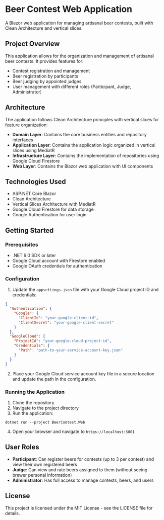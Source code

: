 # Beer Contest Web Application

A Blazor web application for managing artisanal beer contests, built with Clean Architecture and vertical slices.

## Project Overview

This application allows for the organization and management of artisanal beer contests. It provides features for:

- Contest registration and management
- Beer registration by participants
- Beer judging by appointed judges
- User management with different roles (Participant, Judge, Administrator)

## Architecture

The application follows Clean Architecture principles with vertical slices for feature organization:

- **Domain Layer**: Contains the core business entities and repository interfaces
- **Application Layer**: Contains the application logic organized in vertical slices using MediatR
- **Infrastructure Layer**: Contains the implementation of repositories using Google Cloud Firestore
- **Web Layer**: Contains the Blazor web application with UI components

## Technologies Used

- ASP.NET Core Blazor
- Clean Architecture
- Vertical Slices Architecture with MediatR
- Google Cloud Firestore for data storage
- Google Authentication for user login

## Getting Started

### Prerequisites

- .NET 9.0 SDK or later
- Google Cloud account with Firestore enabled
- Google OAuth credentials for authentication

### Configuration

1. Update the `appsettings.json` file with your Google Cloud project ID and credentials:

```json
{
  "Authentication": {
    "Google": {
      "ClientId": "your-google-client-id",
      "ClientSecret": "your-google-client-secret"
    }
  },
  "GoogleCloud": {
    "ProjectId": "your-google-cloud-project-id",
    "Credentials": {
      "Path": "path-to-your-service-account-key.json"
    }
  }
}
```

2. Place your Google Cloud service account key file in a secure location and update the path in the configuration.

### Running the Application

1. Clone the repository
2. Navigate to the project directory
3. Run the application:

```
dotnet run --project BeerContest.Web
```

4. Open your browser and navigate to `https://localhost:5001`

## User Roles

- **Participant**: Can register beers for contests (up to 3 per contest) and view their own registered beers
- **Judge**: Can view and rate beers assigned to them (without seeing brewer personal information)
- **Administrator**: Has full access to manage contests, beers, and users

## License

This project is licensed under the MIT License - see the LICENSE file for details.